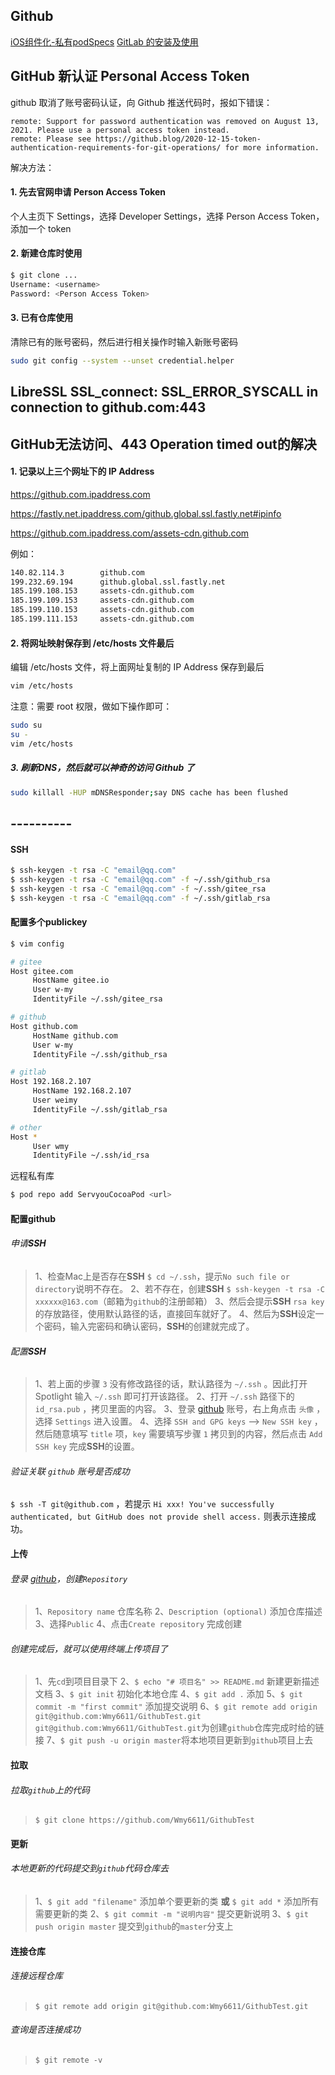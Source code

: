 ## Github

[iOS组件化-私有podSpecs](https://blog.csdn.net/MPK_Github/article/details/80825780)
[GitLab 的安装及使用](https://www.jianshu.com/p/b04356e014fa)



## GitHub 新认证 Personal Access Token

github 取消了账号密码认证，向 Github 推送代码时，报如下错误：

```
remote: Support for password authentication was removed on August 13, 2021. Please use a personal access token instead.
remote: Please see https://github.blog/2020-12-15-token-authentication-requirements-for-git-operations/ for more information.
```

解决方法：

#### 1. 先去官网申请 Person Access Token

个人主页下 Settings，选择 Developer Settings，选择 Person Access Token，添加一个 token

#### 2. 新建仓库时使用

```sh
$ git clone ...
Username: <username>
Password: <Person Access Token>
```

#### 3. 已有仓库使用

清除已有的账号密码，然后进行相关操作时输入新账号密码

```sh
sudo git config --system --unset credential.helper
```



## LibreSSL SSL_connect: SSL_ERROR_SYSCALL in connection to github.com:443



## GitHub无法访问、443 Operation timed out的解决

#### 1. 记录以上三个网址下的 IP Address

https://github.com.ipaddress.com

https://fastly.net.ipaddress.com/github.global.ssl.fastly.net#ipinfo

https://github.com.ipaddress.com/assets-cdn.github.com

例如：

```sh
140.82.114.3  		github.com
199.232.69.194		github.global.ssl.fastly.net
185.199.108.153		assets-cdn.github.com
185.199.109.153		assets-cdn.github.com
185.199.110.153		assets-cdn.github.com
185.199.111.153		assets-cdn.github.com
```

#### 2. 将网址映射保存到 /etc/hosts 文件最后

编辑 /etc/hosts 文件，将上面网址复制的 IP Address 保存到最后

```sh
vim /etc/hosts
```

注意：需要 root 权限，做如下操作即可：

```sh
sudo su
su -
vim /etc/hosts
```

##### 3. 刷新DNS，然后就可以神奇的访问 Github 了

```sh
sudo killall -HUP mDNSResponder;say DNS cache has been flushed
```



## ----------



#### SSH

```sh
$ ssh-keygen -t rsa -C "email@qq.com"
$ ssh-keygen -t rsa -C "email@qq.com" -f ~/.ssh/github_rsa
$ ssh-keygen -t rsa -C "email@qq.com" -f ~/.ssh/gitee_rsa
$ ssh-keygen -t rsa -C "email@qq.com" -f ~/.ssh/gitlab_rsa
```



#### 配置多个publickey

```sh
$ vim config

# gitee
Host gitee.com
     HostName gitee.io
     User w-my
     IdentityFile ~/.ssh/gitee_rsa

# github
Host github.com
     HostName github.com
     User w-my
     IdentityFile ~/.ssh/github_rsa

# gitlab
Host 192.168.2.107
     HostName 192.168.2.107
     User weimy
     IdentityFile ~/.ssh/gitlab_rsa

# other
Host *
     User wmy
     IdentityFile ~/.ssh/id_rsa
```

远程私有库
```sh
$ pod repo add ServyouCocoaPod <url>
```



#### 配置github

###### 申请**SSH**

> 1、检查Mac上是否存在**SSH** `$ cd ~/.ssh`，提示`No such file or directory`说明不存在。
> 2、若不存在，创建**SSH** `$ ssh-keygen -t rsa -C xxxxxx@163.com`（邮箱为`github`的注册邮箱）
> 3、然后会提示**SSH** `rsa key`的存放路径，使用默认路径的话，直接回车就好了。
> 4、然后为**SSH**设定一个密码，输入完密码和确认密码，**SSH**的创建就完成了。

###### 配置**SSH**

> 1、若上面的步骤 `3` 没有修改路径的话，默认路径为 `~/.ssh` 。因此打开Spotlight 输入 `~/.ssh` 即可打开该路径。
> 2、打开 `~/.ssh` 路径下的 `id_rsa.pub` ，拷贝里面的内容。
> 3、登录 [github](https://github.com) 账号，右上角点击 `头像` ，选择 `Settings` 进入设置。
> 4、选择 `SSH and GPG keys`  -->  `New SSH key` ，然后随意填写 `title` 项，`key` 需要填写步骤 `1` 拷贝到的内容，然后点击 `Add SSH key` 完成**SSH**的设置。

###### 验证关联 `github` 账号是否成功

`$ ssh -T git@github.com` ，若提示 `Hi xxx! You've successfully authenticated, but GitHub does not provide shell access.` 则表示连接成功。



#### 上传

###### 登录 [github](https://github.com)，创建`Repository `

> 1、`Repository name` 仓库名称
> 2、`Description (optional)` 添加仓库描述
> 3、选择`Public`
> 4、点击`Create repository` 完成创建
###### 创建完成后，就可以使用终端上传项目了

> 1、先`cd`到项目目录下
> 2、`$ echo "# 项目名" >> README.md` 新建更新描述文档
> 3、`$ git init` 初始化本地仓库
> 4、`$ git add .` 添加
> 5、`$ git commit -m "first commit"` 添加提交说明
> 6、`$ git remote add origin git@github.com:Wmy6611/GithubTest.git` 
> `git@github.com:Wmy6611/GithubTest.git`为创建`github`仓库完成时给的链接
> 7、`$ git push -u origin master`将本地项目更新到`github`项目上去



#### 拉取

###### 拉取`github`上的代码

> `$ git clone https://github.com/Wmy6611/GithubTest`



#### 更新

###### 本地更新的代码提交到`github`代码仓库去

> 1、`$ git add "filename"`  添加单个要更新的类
> **或** `$ git add *` 添加所有需要更新的类
> 2、`$ git commit -m "说明内容"` 提交更新说明
> 3、`$ git push origin master` 提交到`github`的`master`分支上



#### 连接仓库

###### 连接远程仓库

> `$ git remote add origin git@github.com:Wmy6611/GithubTest.git`
###### 查询是否连接成功

> `$ git remote -v`